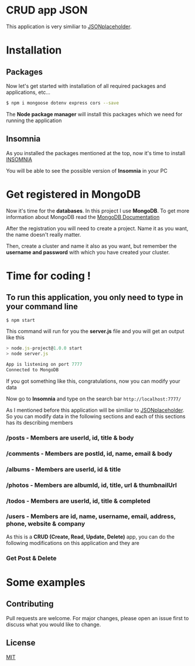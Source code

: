 # CRUD app JSON

This application is very similiar to [JSONplaceholder](https://jsonplaceholder.typicode.com/).

# Installation
## Packages
Now let's get started with installation of all required packages and applications, etc...

```bash
$ npm i mongoose dotenv express cors --save
```
The **Node package manager** will install this packages which we need for running the application

## Insomnia
As you installed the packages mentioned at the top, now it's time to install [INSOMNIA](https://insomnia.rest/download)

You will be able to see the possible version of **Insomnia** in your PC

# Get registered in MongoDB
Now it's time for the **databases**. In this project I use **MongoDB**. To get more information about MongoDB read the [MongoDB Documentation](https://www.mongodb.com/docs/)

After the registration you will need to create a project. Name it as you want, the name doesn't really matter. 

Then, create a cluster and name it also as you want, but remember the **username and password** with which you have created your cluster.

# Time for coding !

## To run this application, you only need to type in your command line
``` bash
$ npm start
```
This command will run for you the **server.js** file and you will get an output like this
```javascript
> node.js-project@1.0.0 start
> node server.js

App is listening on port 7777
Connected to MongoDB
```
If you got something like this, congratulations, now you can modify your data

Now go to **Insomnia** and type on the search bar    ```http://localhost:7777/ ```

As I mentioned before this application will be similiar to [JSONplaceholder](https://jsonplaceholder.typicode.com/). So you can modify data in the following sections and each of this sections has its describing members

### /posts - Members are userId, id, title & body
### /comments - Members are postId, id, name, email & body
### /albums - Members are userId, id & title
### /photos - Members are albumId, id, title, url & thumbnailUrl
### /todos - Members are userId, id, title & completed
### /users - Members are id, name, username, email, address, phone, website & company

As this is a **CRUD (Create, Read, Update, Delete)** app, you can do the following modifications on this application and they are
### Get    Post & Delete

# Some examples

## Contributing
Pull requests are welcome. For major changes, please open an issue first to discuss what you would like to change.

## License
[MIT](https://choosealicense.com/licenses/mit/)
